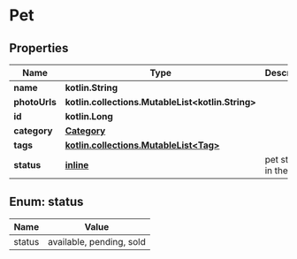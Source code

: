 
# Pet

## Properties
Name | Type | Description | Notes
------------ | ------------- | ------------- | -------------
**name** | **kotlin.String** |  | 
**photoUrls** | **kotlin.collections.MutableList&lt;kotlin.String&gt;** |  | 
**id** | **kotlin.Long** |  |  [optional]
**category** | [**Category**](Category.md) |  |  [optional]
**tags** | [**kotlin.collections.MutableList&lt;Tag&gt;**](Tag.md) |  |  [optional]
**status** | [**inline**](#Status) | pet status in the store |  [optional]


<a id="Status"></a>
## Enum: status
Name | Value
---- | -----
status | available, pending, sold



